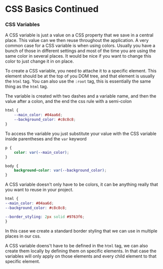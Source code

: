 # CSS Basics Continued

### CSS Variables

A CSS variable is just a value on a CSS property that we save in a central place. This value can we then reuse throughout the application. A very common case for a CSS variable is when using colors. Usually you have a bunch of those in different settings and most of the time you are using the same color in several places. It would be nice if you want to change this color to just change it in on place.

To create a CSS variable, you need to attache it to a specific element. This element should be at the top of you DOM tree, and that element is usually the `html` tag. You can also use the `:root` tag, this is essentially the same thing as the `html` tag. 

The variable is created with two dashes and a variable name, and then the value after a colon, and the end the css rule with a semi-colon

```css
html {
    --main_color: #04aa6d;
    --background_color: #c8c8c8;
}
```
To access the variable you just substitute your value with the CSS variable inside parentheses and the `var` keyword

``` css
p {
    color: var(--main_color);
}

body {
    background-color: var(--background_color);
}
```
A CSS variable doesn't only have to be colors, it can be anything really that you want to reuse in your project.

```css
html {
--main_color: #04aa6d;
--background_color: #c8c8c8;

--border_styling: 2px solid #9763f6;
}
```

In this case we create a standard border styling that we can use in multiple places in our css.

A CSS variable doens't have to be defined in the `html` tag, we can also create them locally by defining them on specific elements. In that case the variables will only apply on those elements and every child element to that specific element.